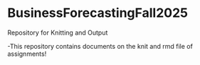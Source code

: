 # BusinessForecastingFall2025
Repository for Knitting and Output

-This repository contains documents on the knit and rmd file of assignments!
